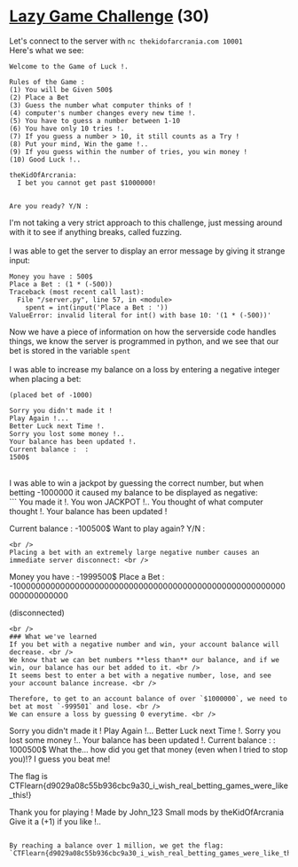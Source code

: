 # [Lazy Game Challenge](https://ctflearn.com/challenge/691) (30)
Let's connect to the server with `nc thekidofarcrania.com 10001` <br />
Here's what we see: <br />
```
Welcome to the Game of Luck !. 

Rules of the Game :
(1) You will be Given 500$
(2) Place a Bet
(3) Guess the number what computer thinks of !
(4) computer's number changes every new time !.
(5) You have to guess a number between 1-10
(6) You have only 10 tries !.
(7) If you guess a number > 10, it still counts as a Try !
(8) Put your mind, Win the game !..
(9) If you guess within the number of tries, you win money !
(10) Good Luck !..

theKidOfArcrania:
  I bet you cannot get past $1000000!


Are you ready? Y/N : 
```
I'm not taking a very strict approach to this challenge, just messing around with it to see if anything breaks, called fuzzing. <br />
<br />
I was able to get the server to display an error message by giving it strange input: <br />
```
Money you have : 500$
Place a Bet : (1 * (-500))     
Traceback (most recent call last):
  File "/server.py", line 57, in <module>
    spent = int(input('Place a Bet : '))
ValueError: invalid literal for int() with base 10: '(1 * (-500))'
```
Now we have a piece of information on how the serverside code handles things, we  know the server is programmed in python, and we see that our bet is stored in the variable `spent` <br />
<br />
I was able to increase my balance on a loss by entering a negative integer when placing a bet: <br />
```
(placed bet of -1000)

Sorry you didn't made it !
Play Again !...
Better Luck next Time !.
Sorry you lost some money !..
Your balance has been updated !.
Current balance :  : 
1500$
```
<br />
I was able to win a jackpot by guessing the correct number, but when betting -1000000 it caused my balance to be displayed as negative: <br />
```
You made it !.
You won JACKPOT !..
You thought of what computer thought !.
Your balance has been updated !

Current balance : -100500$
Want to play again? Y/N : 
```
<br />
Placing a bet with an extremely large negative number causes an immediate server disconnect: <br />
```
Money you have : -1999500$
Place a Bet : -10000000000000000000000000000000000000000000000000000000000000000000

(disconnected)
```
<br />
### What we've learned
If you bet with a negative number and win, your account balance will decrease. <br />
We know that we can bet numbers **less than** our balance, and if we win, our balance has our bet added to it. <br />
It seems best to enter a bet with a negative number, lose, and see your account balance increase. <br />

Therefore, to get to an account balance of over `$1000000`, we need to bet at most `-999501` and lose. <br />
We can ensure a loss by guessing 0 everytime. <br />
```
Sorry you didn't made it !
Play Again !...
Better Luck next Time !.
Sorry you lost some money !..
Your balance has been updated !.
Current balance :  : 
1000500$
What the... how did you get that money (even when I tried to stop you)!? I guess you beat me!

The flag is CTFlearn{d9029a08c55b936cbc9a30_i_wish_real_betting_games_were_like_this!}

Thank you for playing ! 
Made by John_123
Small mods by theKidOfArcrania
Give it a (+1) if you like !..
```

By reaching a balance over 1 million, we get the flag: `CTFlearn{d9029a08c55b936cbc9a30_i_wish_real_betting_games_were_like_this!}`
